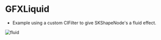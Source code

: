# GFXLiquid
- Example using a custom CIFilter to give SKShapeNode's a fluid effect.

![fluid](https://cloud.githubusercontent.com/assets/55974/18645988/cde9f29e-7eaf-11e6-9865-66a62cfdd9dd.gif)


